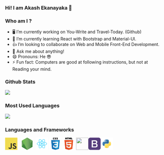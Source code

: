 ### Hi! I am Akash Ekanayaka 👋

### Who am I ?

- 🖥️ I’m currently working on You-Write and Travel-Today. (Github)
- 📗 I’m currently learning React with Bootstrap and Material-UI.
- 👍 I’m looking to collaborate on Web and Mobile Front-End Development.
- 💬 Ask me about anything!
- 😄 Pronouns: He 😎
- ⚡ Fun fact: Computers are good at following instructions, but not at Reading your mind.

<!--
**vae97/vae97** is a ✨ _special_ ✨ repository because its `README.md` (this file) appears on your GitHub profile.
-->
<!-- 🤔 I’m looking for help with ... -->
<!--  📫 How to reach me: ... -->

### Github Stats
<a href="https://github.com/vae97">
<img src="https://github-readme-stats.vercel.app/api?username=vae97&&show_icons=true&title_color=ffffff&icon_color=87F7CF&text_color=daf7dc&bg_color=058E5C">
</a>

### Most Used Languages
<a href="https://github.com/vae97">
<img src="https://github-readme-stats.vercel.app/api/top-langs/?username=vae97&theme=react&layout=compact">
</a>


### Languages and Frameworks

<img src="https://raw.githubusercontent.com/github/explore/80688e429a7d4ef2fca1e82350fe8e3517d3494d/topics/javascript/javascript.png" width="40" height="40">&nbsp;&nbsp;&nbsp;<img src="https://raw.githubusercontent.com/github/explore/80688e429a7d4ef2fca1e82350fe8e3517d3494d/topics/nodejs/nodejs.png" width="40" height="40"> &nbsp;<img src="https://raw.githubusercontent.com/github/explore/80688e429a7d4ef2fca1e82350fe8e3517d3494d/topics/react/react.png" width="40" height="40"> <img src="https://raw.githubusercontent.com/github/explore/80688e429a7d4ef2fca1e82350fe8e3517d3494d/topics/css/css.png" width="40" height="40">  <img src="https://raw.githubusercontent.com/github/explore/80688e429a7d4ef2fca1e82350fe8e3517d3494d/topics/html/html.png" width="40" height="40"> <img src="https://camo.githubusercontent.com/cf05625198fe7b6ad8a302d1ce16bc99b93ec2ac/68747470733a2f2f6d6174657269616c2d75692e636f6d2f7374617469632f6c6f676f2e737667" width="40" height="40"><img src="https://raw.githubusercontent.com/github/explore/80688e429a7d4ef2fca1e82350fe8e3517d3494d/topics/bootstrap/bootstrap.png" width="40" height="40"><img src="https://raw.githubusercontent.com/github/explore/80688e429a7d4ef2fca1e82350fe8e3517d3494d/topics/python/python.png" width="40" height="40">

